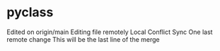 # pyclass
Edited on origin/main
Editing file remotely 
Local Conflict Sync
One last remote change
This will be the last line of the merge
